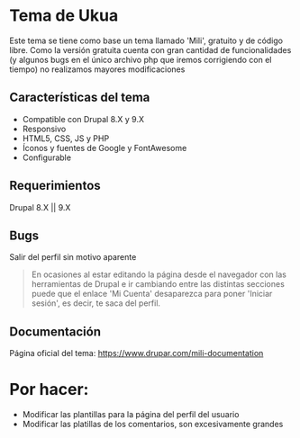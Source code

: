 # Tema de Ukua

Este tema se tiene como base un tema llamado 'Mili', gratuito y de código libre.
Como la versión gratuita cuenta con gran cantidad de funcionalidades (y algunos bugs en el único archivo php que iremos corrigiendo con el tiempo) no realizamos mayores modificaciones

## Características del tema
- Compatible con Drupal 8.X y 9.X
- Responsivo
- HTML5, CSS, JS y PHP
- Íconos y fuentes de Google y FontAwesome
- Configurable

## Requerimientos 
Drupal 8.X || 9.X

## Bugs 
Salir del perfil sin motivo aparente
> En ocasiones al estar editando la página desde el navegador con las herramientas de Drupal e ir cambiando entre las distintas secciones puede que el enlace 'Mi Cuenta' desaparezca para poner 'Iniciar sesión', es decir, te saca del perfil.

## Documentación
Página oficial del tema: https://www.drupar.com/mili-documentation

# Por hacer:
- Modificar las plantillas para la página del perfil del usuario
- Modificar las platillas de los comentarios, son excesivamente grandes

